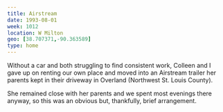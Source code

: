 ```yaml
---
title: Airstream
date: 1993-08-01
week: 1012
location: W Milton
geo: [38.707371,-90.363589]
type: home
---
```


Without a car and both struggling to find consistent work, Colleen and I gave up on renting our own place and moved into an Airstream trailer her parents kept in their driveway in Overland (Northwest St. Louis County).

She remained close with her parents and we spent most evenings there anyway, so this was an obvious but, thankfully, brief arrangement.

